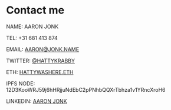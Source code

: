 # Contact me

NAME:        AARON JONK

TEL:         +31 681 413 874

EMAIL:       AARON@JONK.NAME

TWITTER:     [@HATTYKRABBY](https://twitter.com/HattyKrabby)

ETH:         [HATTYWASHERE.ETH](https://etherscan.io/address/0x7982985f05a9dabd3f26dc81cb161f440be48ee5)

IPFS NODE:   12D3KooWRJ59j6hHRjjuNdEbC2pPNhbQQXrTbhza1v1YRncXroH6

LINKEDIN:    [AARON JONK](https://www.linkedin.com/in/aaron-jonk-5a3054193/)
